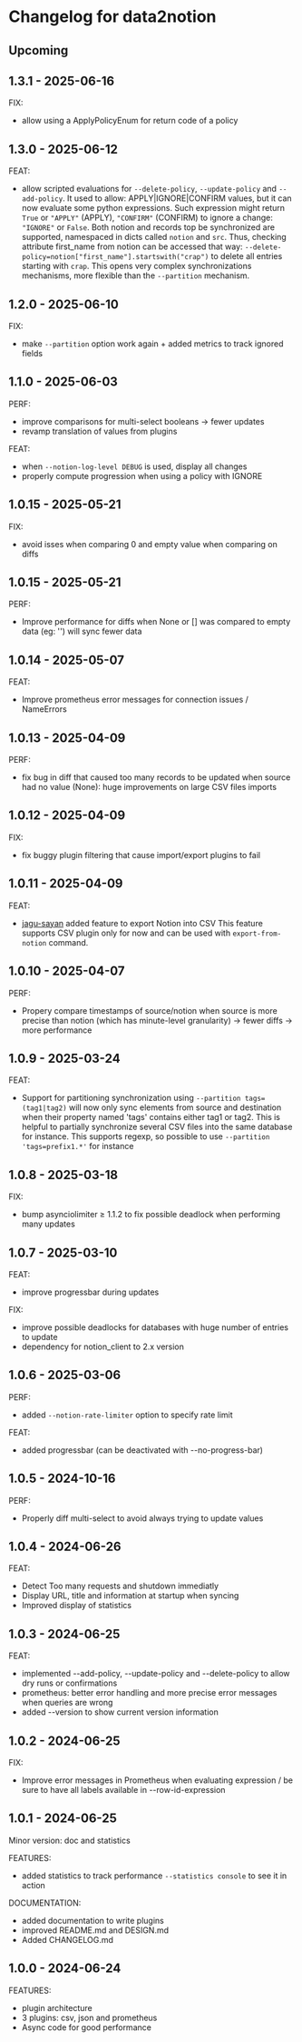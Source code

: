 # Changelog for data2notion

## Upcoming

## 1.3.1 - 2025-06-16

FIX:

- allow using a ApplyPolicyEnum for return code of a policy

## 1.3.0 - 2025-06-12

FEAT:

- allow scripted evaluations for `--delete-policy`, `--update-policy` and `--add-policy`.
  It used to allow: APPLY|IGNORE|CONFIRM values, but it can now evaluate some python expressions.
  Such expression might return `True` or `"APPLY"` (APPLY), `"CONFIRM"` (CONFIRM) to ignore a change:
  `"IGNORE"` or `False`. Both notion and records top be synchronized are supported, namespaced in dicts
  called `notion` and `src`. Thus, checking attribute first_name from notion can be accessed that way:
  `--delete-policy=notion["first_name"].startswith("crap")` to delete all entries starting with `crap`.
  This opens very complex synchronizations mechanisms, more flexible than the `--partition` mechanism.


## 1.2.0 - 2025-06-10

FIX:

- make `--partition` option work again + added metrics to track ignored fields

## 1.1.0 - 2025-06-03

PERF:

- improve comparisons for multi-select booleans -> fewer updates
- revamp translation of values from plugins

FEAT:

- when `--notion-log-level DEBUG` is used, display all changes
- properly compute progression when using a policy with IGNORE

## 1.0.15 - 2025-05-21

FIX:

- avoid isses when comparing 0 and empty value when comparing on diffs

## 1.0.15 - 2025-05-21

PERF:

- Improve performance for diffs when None or [] was compared to empty data (eg: '')
  will sync fewer data
  

## 1.0.14 - 2025-05-07

FEAT:

- Improve prometheus error messages for connection issues / NameErrors

## 1.0.13 - 2025-04-09

PERF:

- fix bug in diff that caused too many records to be updated
  when source had no value (None): huge improvements on large CSV
  files imports

## 1.0.12 - 2025-04-09

FIX:

- fix buggy plugin filtering that cause import/export plugins to fail

## 1.0.11 - 2025-04-09

FEAT:

- [jagu-sayan](https://github.com/jagu-sayan) added feature to export Notion into CSV
  This feature supports CSV plugin only for now and can be used with `export-from-notion` command.

## 1.0.10 - 2025-04-07

PERF:

- Propery compare timestamps of source/notion when source is more precise
  than notion (which has minute-level granularity) -> fewer diffs -> more performance  

## 1.0.9 - 2025-03-24

FEAT:

 - Support for partitioning synchronization
   using `--partition tags=(tag1|tag2)` will now only sync elements from
   source and destination when their property named 'tags' contains either tag1 or tag2.
   This is helpful to partially synchronize several CSV files into the same database for instance.
   This supports regexp, so possible to use `--partition 'tags=prefix1.*'` for instance

## 1.0.8 - 2025-03-18

FIX:

 - bump asynciolimiter ≥ 1.1.2 to fix possible deadlock when performing many updates

## 1.0.7 - 2025-03-10

FEAT:

 - improve progressbar during updates

FIX:

 - improve possible deadlocks for databases with huge number of entries to update
 - dependency for notion_client to 2.x version

## 1.0.6 - 2025-03-06

PERF:

 - added `--notion-rate-limiter` option to specify rate limit

FEAT:

 - added progressbar (can be deactivated with --no-progress-bar)

## 1.0.5 - 2024-10-16

PERF:

 - Properly diff multi-select to avoid always trying to update values

## 1.0.4 - 2024-06-26

FEAT:

 - Detect Too many requests and shutdown immediatly
 - Display URL, title and information at startup when syncing
 - Improved display of statistics

## 1.0.3 - 2024-06-25

FEAT:

 - implemented --add-policy, --update-policy and --delete-policy to allow dry runs or
   confirmations
 - prometheus: better error handling and more precise error messages when queries are wrong
 - added --version to show current version information

## 1.0.2 - 2024-06-25

FIX:

 - Improve error messages in Prometheus when evaluating expression / be sure to have
   all labels available in --row-id-expression

## 1.0.1 - 2024-06-25

Minor version: doc and statistics

FEATURES:

 - added statistics to track performance `--statistics console` to see it in action

DOCUMENTATION:

 - added documentation to write plugins
 - improved README.md and DESIGN.md
 - Added CHANGELOG.md

## 1.0.0 - 2024-06-24

FEATURES:

 - plugin architecture
 - 3 plugins: csv, json and prometheus
 - Async code for good performance
